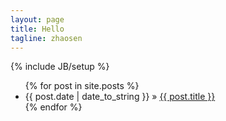 ```yaml
---
layout: page
title: Hello
tagline: zhaosen
---
```

{% include JB/setup %}




<!-- ## Pages List -->
<!-- <ul>
{% for member in site.data.members %}
  <li>
    <a href="https://github.com/{{ member.github }}">
      {{ member.name }}
    </a>
  </li>
{% endfor %}
</ul> -->

<ul class="posts">
  {% for post in site.posts %}
    <li><span>{{ post.date | date_to_string }}</span> &raquo; <a href="{{ BASE_PATH }}{{ post.url }}">{{ post.title }}</a> 
    <!-- <p>{{post.excerpt}}</p> -->
    </li>
  {% endfor %}
</ul>
<!-- {% for category in site.categories %}
<h3>{{ category | first }}</h3> 
<ul class="arc-list">
{% for post in category.last %} 
<li>{{ post.date | date:"%Y/%m/%d"}}<a href="{{ BASE_PATH }}{{ post.url }}">{{ post.title }}</a></li>
{% endfor %}
</ul> 
{% endfor %} -->



  



